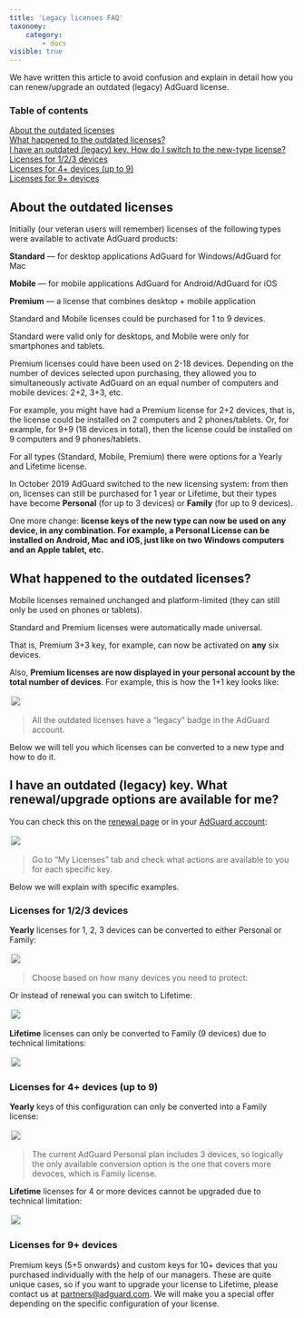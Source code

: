 ```yaml
---
title: 'Legacy licenses FAQ'
taxonomy:
    category:
        - docs
visible: true
---
```


We have written this article to avoid confusion and explain in detail how you can renew/upgrade an outdated (legacy) AdGuard license.

### Table of contents

[About the outdated licenses](#about)<br>
[What happened to the outdated licenses?](#what-happened)<br>
[I have an outdated (legacy) key. How do I switch to the new-type license?](#switch)<br>
    [Licenses for 1/2/3 devices](#1-2-3)<br> 
    [Licenses for 4+ devices (up to 9)](#4-9)<br>
    [Licenses for 9+ devices](#9-and-more)

<a name="about"></a>
## About the outdated licenses
Initially (our veteran users will remember) licenses of the following types were available to activate AdGuard products:

**Standard** — for desktop applications AdGuard for Windows/AdGuard for Mac

**Mobile** — for mobile applications AdGuard for Android/AdGuard for iOS

**Premium** — a license that combines desktop + mobile application

Standard and Mobile licenses could be purchased for 1 to 9 devices. 

Standard were valid only for desktops, and Mobile were only for smartphones and tablets.

Premium licenses could have been used on 2-18 devices. Depending on the number of devices selected upon purchasing, they allowed you to simultaneously activate AdGuard on an equal number of computers and mobile devices: 2+2, 3+3, etc.

For example, you might have had a Premium license for 2+2 devices, that is, the license could be installed on 2 computers and 2 phones/tablets. Or, for example, for 9+9 (18 devices in total), then the license could be installed on 9 computers and 9 phones/tablets.

For all types (Standard, Mobile, Premium) there were options for a Yearly and Lifetime license.

In October 2019 AdGuard switched to the new licensing system: from then on, licenses can still be purchased for 1 year or Lifetime, but their types have become **Personal** (for up to 3 devices) or **Family** (for up to 9 devices).

One more change: **license keys of the new type can now be used on any device, in any combination. For example, a Personal License can be installed on Android, Mac and iOS, just like on two Windows computers and an Apple tablet, etc.**

<a name="what-happened"></a>
## What happened to the outdated licenses?

Mobile licenses remained unchanged and platform-limited (they can still only be used on phones or tablets).

Standard and Premium licenses were automatically made universal.

That is, Premium 3+3 key, for example, can now be activated on **any** six devices.

Also, **Premium licenses are now displayed in your personal account by the total number of devices**. For example, this is how the 1+1 key looks like:

<img src="https://cdn.adguard.com/public/Adguard/kb/newscreenshots/En/General/legacy-licenses/1.outdatedlicenses_en.png" style="border: 1px solid #efefef; max-width: 600px; padding: 2px;">

>All the outdated licenses have a “legacy” badge in the AdGuard account. 

Below we will tell you which licenses can be converted to a new type and how to do it.

<a name="switch"></a>
## I have an outdated (legacy) key. What renewal/upgrade options are available for me?

You can check this on the [renewal page](https://adguard.com/renew.html) or in your [AdGuard account](https://my.adguard.com/main.html):

<img src="https://cdn.adguard.com/public/Adguard/kb/newscreenshots/En/General/legacy-licenses/2.switch_en.png" style="border: 1px solid #efefef; max-width: 600px; padding: 2px;">

>Go to “My Licenses” tab and check what actions are available to you for each specific key.

Below we will explain with specific examples.

<a name="1-2-3"></a>
### Licenses for 1/2/3 devices
**Yearly** licenses for 1, 2, 3 devices can be converted to either Personal or Family:

<img src="https://cdn.adguard.com/public/Adguard/kb/newscreenshots/En/General/legacy-licenses/3.yearly_en.png" style="border: 1px solid #efefef; max-width: 600px; padding: 2px;">

>Choose based on how many devices you need to protect:

Or instead of renewal you can switch to Lifetime:

<img src="https://cdn.adguard.com/public/Adguard/kb/newscreenshots/En/General/legacy-licenses/4.lifetime_en.png" style="border: 1px solid #efefef; max-width: 600px; padding: 2px;">

**Lifetime** licenses can only be converted to Family (9 devices) due to technical limitations:

<img src="https://cdn.adguard.com/public/Adguard/kb/newscreenshots/En/General/legacy-licenses/5.lifetimeupgrade_en.png" style="border: 1px solid #efefef; max-width: 600px; padding: 2px;">

<a name="4-9"></a>
### Licenses for 4+ devices (up to 9)
**Yearly** keys of this configuration can only be converted into a Family license:

<img src="https://cdn.adguard.com/public/Adguard/kb/newscreenshots/En/General/legacy-licenses/6.yearly4+devices_en.png" style="border: 1px solid #efefef; max-width: 600px; padding: 2px;">

>The current AdGuard Personal plan includes 3 devices, so logically the only available conversion option is the one that covers more devoces, which is Family license.

**Lifetime** licenses for 4 or more devices cannot be upgraded due to technical limitation:

<img src="https://cdn.adguard.com/public/Adguard/kb/newscreenshots/En/General/legacy-licenses/7.lifetime4+devices_en.png" style="border: 1px solid #efefef; max-width: 600px; padding: 2px;">

<a name="9-and-more"></a>
### Licenses for 9+ devices
Premium keys (5+5 onwards) and custom keys for 10+ devices that you purchased individually with the help of our managers.
These are quite unique cases, so if you want to upgrade your license to Lifetime, please contact us at partners@adguard.com. We will make you a special offer depending on the specific configuration of your license.
